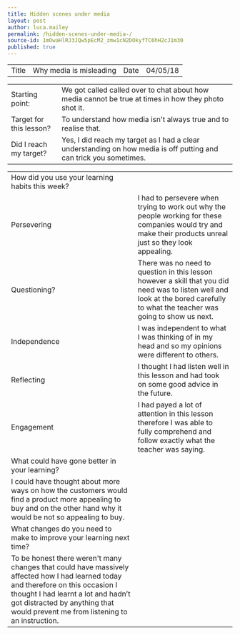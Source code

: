 ```yaml
---
title: Hidden scenes under media 
layout: post
author: luca.mailey
permalink: /hidden-scenes-under-media-/
source-id: 1mOwaHlRJ3JQw5pEcM2_zmw1cN2DOkyfTC6hH2cJ1m30
published: true
---
```

<table>
  <tr>
    <td>Title</td>
    <td>Why media is misleading</td>
    <td>Date</td>
    <td>04/05/18</td>
  </tr>
</table>


<table>
  <tr>
    <td>Starting point:</td>
    <td>We got called called over to chat about how media cannot be true at times in how they photo shot it.</td>
  </tr>
  <tr>
    <td>Target for this lesson?</td>
    <td>To understand how media isn't always true and to realise that. </td>
  </tr>
  <tr>
    <td>Did I reach my target? </td>
    <td>Yes, I did reach my target as I had a clear understanding on how media is off putting and can trick you sometimes.</td>
  </tr>
</table>


<table>
  <tr>
    <td>How did you use your learning habits this week?</td>
    <td></td>
  </tr>
  <tr>
    <td>Persevering</td>
    <td>I had to persevere when trying to work out why the people working for these companies would try and make their products unreal just so they look appealing.</td>
  </tr>
  <tr>
    <td>Questioning?</td>
    <td>There was no need to question in this lesson however a skill that you did need was to listen well and look at the bored carefully to what the teacher was going to show us next. </td>
  </tr>
  <tr>
    <td>Independence</td>
    <td>I was independent to what I was thinking of in my head and so my opinions were different to others.</td>
  </tr>
  <tr>
    <td>Reflecting</td>
    <td>I thought I had listen well in this lesson and had took on some good advice in the future.</td>
  </tr>
  <tr>
    <td>Engagement</td>
    <td>I had payed a lot of attention in this lesson therefore I was able to fully comprehend and follow exactly what the teacher was saying.</td>
  </tr>
  <tr>
    <td>What could have gone better in your learning?</td>
    <td></td>
  </tr>
  <tr>
    <td>I could have thought about more ways on how the customers would find a product more appealing to buy and on the other hand why it would be not so appealing to buy.</td>
    <td></td>
  </tr>
  <tr>
    <td>What changes do you need to make to improve your learning next time?</td>
    <td></td>
  </tr>
  <tr>
    <td>To be honest there weren't many changes that could have massively affected how I had learned today and therefore on this occasion I thought I had learnt a lot and hadn’t got distracted by anything that would prevent me from listening to an instruction.</td>
    <td></td>
  </tr>
</table>


